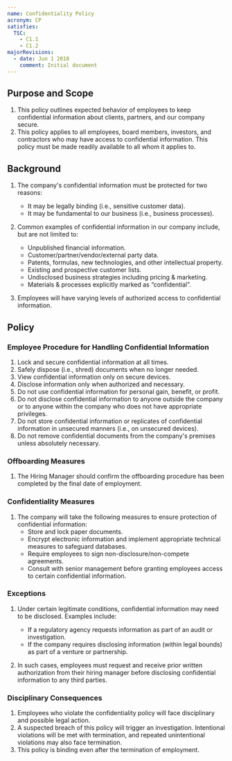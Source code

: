 ```yaml
---
name: Confidentiality Policy
acronym: CP
satisfies:
  TSC:
    - C1.1
    - C1.2
majorRevisions:
  - date: Jun 1 2018
    comment: Initial document
---
```


## Purpose and Scope

1. This policy outlines expected behavior of employees to keep confidential information about clients, partners, and our company secure.
2. This policy applies to all employees, board members, investors, and contractors who may have access to confidential information. This policy must be made readily available to all whom it applies to.

## Background

1. The company's confidential information must be protected for two reasons:

   - It may be legally binding (i.e., sensitive customer data).
   - It may be fundamental to our business (i.e., business processes).

2. Common examples of confidential information in our company include, but are not limited to:

   - Unpublished financial information.
   - Customer/partner/vendor/external party data.
   - Patents, formulas, new technologies, and other intellectual property.
   - Existing and prospective customer lists.
   - Undisclosed business strategies including pricing & marketing.
   - Materials & processes explicitly marked as “confidential”.

3. Employees will have varying levels of authorized access to confidential information.

## Policy

### Employee Procedure for Handling Confidential Information

1. Lock and secure confidential information at all times.
2. Safely dispose (i.e., shred) documents when no longer needed.
3. View confidential information only on secure devices.
4. Disclose information only when authorized and necessary.
5. Do not use confidential information for personal gain, benefit, or profit.
6. Do not disclose confidential information to anyone outside the company or to anyone within the company who does not have appropriate privileges.
7. Do not store confidential information or replicates of confidential information in unsecured manners (i.e., on unsecured devices).
8. Do not remove confidential documents from the company's premises unless absolutely necessary.

### Offboarding Measures

1. The Hiring Manager should confirm the offboarding procedure has been completed by the final date of employment.

### Confidentiality Measures

1. The company will take the following measures to ensure protection of confidential information:
   - Store and lock paper documents.
   - Encrypt electronic information and implement appropriate technical measures to safeguard databases.
   - Require employees to sign non-disclosure/non-compete agreements.
   - Consult with senior management before granting employees access to certain confidential information.

### Exceptions

1. Under certain legitimate conditions, confidential information may need to be disclosed. Examples include:

   - If a regulatory agency requests information as part of an audit or investigation.
   - If the company requires disclosing information (within legal bounds) as part of a venture or partnership.

2. In such cases, employees must request and receive prior written authorization from their hiring manager before disclosing confidential information to any third parties.

### Disciplinary Consequences

1. Employees who violate the confidentiality policy will face disciplinary and possible legal action.
2. A suspected breach of this policy will trigger an investigation. Intentional violations will be met with termination, and repeated unintentional violations may also face termination.
3. This policy is binding even after the termination of employment.
